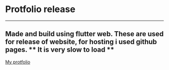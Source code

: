 # Protfolio release
-----
Made and build using flutter web.
These are used for release of website, for hosting i used github pages.
** It is very slow to load ** 
---------
[My protfolio](https://saty4a.github.io/my-protfolio/) 

